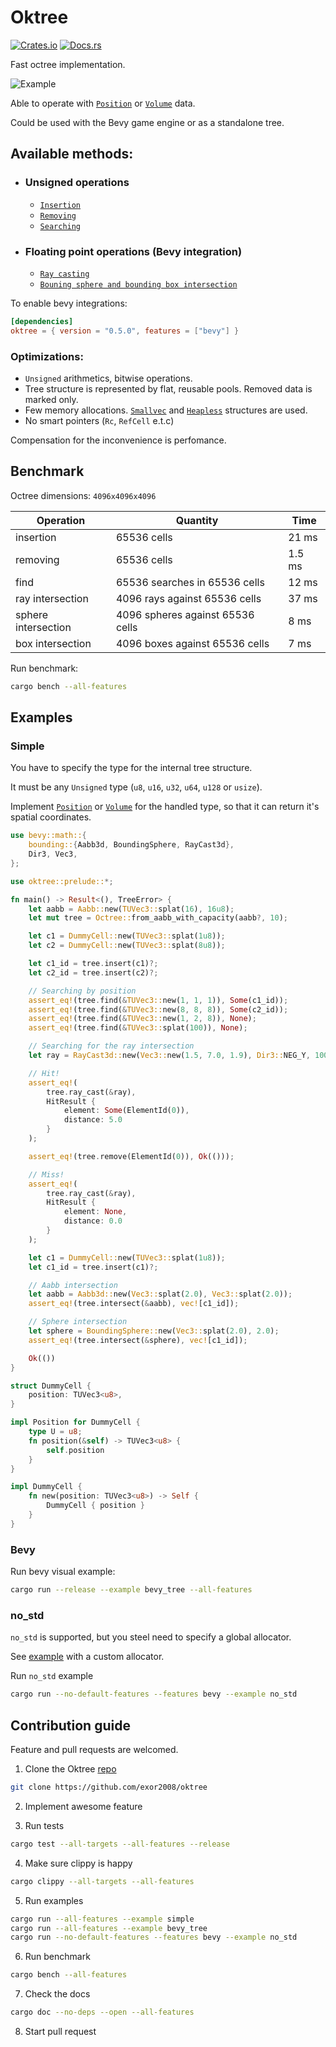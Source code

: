 # Oktree

[![Crates.io](https://img.shields.io/crates/v/oktree.svg)](https://crates.io/crates/oktree)
[![Docs.rs](https://docs.rs/oktree/badge.svg)](https://docs.rs/oktree)

Fast octree implementation.

![Example](/assets/example.gif)

Able to operate with [`Position`](https://docs.rs/oktree/latest/oktree/trait.Position) or [`Volume`](https://docs.rs/oktree/latest/oktree/trait.Volume) data.

Could be used with the Bevy game engine or as a standalone tree.

## Available methods:

- ### Unsigned operations

  - [`Insertion`](https://docs.rs/oktree/latest/oktree/tree/struct.Octree.html#method.insert)
  - [`Removing`](https://docs.rs/oktree/latest/oktree/tree/struct.Octree.html#method.remove)
  - [`Searching`](https://docs.rs/oktree/latest/oktree/tree/struct.Octree.html#method.find)

- ### Floating point operations (Bevy integration)

  - [`Ray casting`](https://docs.rs/oktree/latest/oktree/tree/struct.Octree.html#method.ray_cast)
  - [`Bouning sphere and bounding box intersection`](https://docs.rs/oktree/latest/oktree/tree/struct.Octree.html#method.intersect)

To enable bevy integrations:

```toml
[dependencies]
oktree = { version = "0.5.0", features = ["bevy"] }
```

### Optimizations:

- `Unsigned` arithmetics, bitwise operations.
- Tree structure is represented by flat, reusable pools. Removed data is marked only.
- Few memory allocations. [`Smallvec`](https://docs.rs/smallvec/) and [`Heapless`](https://docs.rs/heapless/) structures are used.
- No smart pointers (`Rc`, `RefCell` e.t.c)

Compensation for the inconvenience is perfomance.

## Benchmark

Octree dimensions: `4096x4096x4096`

| Operation           | Quantity                         | Time   |
| ------------------- | -------------------------------- | ------ |
| insertion           | 65536 cells                      | 21 ms  |
| removing            | 65536 cells                      | 1.5 ms |
| find                | 65536 searches in 65536 cells    | 12 ms  |
| ray intersection    | 4096 rays against 65536 cells    | 37 ms  |
| sphere intersection | 4096 spheres against 65536 cells | 8 ms   |
| box intersection    | 4096 boxes against 65536 cells   | 7 ms   |

Run benchmark:

```sh
cargo bench --all-features
```

## Examples

### Simple

You have to specify the type for the internal tree structure.

It must be any `Unsigned` type (`u8`, `u16`, `u32`, `u64`, `u128` or `usize`).

Implement [`Position`](https://docs.rs/oktree/latest/oktree/trait.Position.html) or [`Volume`](https://docs.rs/oktree/latest/oktree/trait.Volume.html) for the handled type, so that it can return it's spatial coordinates.

```rust
use bevy::math::{
    bounding::{Aabb3d, BoundingSphere, RayCast3d},
    Dir3, Vec3,
};

use oktree::prelude::*;

fn main() -> Result<(), TreeError> {
    let aabb = Aabb::new(TUVec3::splat(16), 16u8);
    let mut tree = Octree::from_aabb_with_capacity(aabb?, 10);

    let c1 = DummyCell::new(TUVec3::splat(1u8));
    let c2 = DummyCell::new(TUVec3::splat(8u8));

    let c1_id = tree.insert(c1)?;
    let c2_id = tree.insert(c2)?;

    // Searching by position
    assert_eq!(tree.find(&TUVec3::new(1, 1, 1)), Some(c1_id));
    assert_eq!(tree.find(&TUVec3::new(8, 8, 8)), Some(c2_id));
    assert_eq!(tree.find(&TUVec3::new(1, 2, 8)), None);
    assert_eq!(tree.find(&TUVec3::splat(100)), None);

    // Searching for the ray intersection
    let ray = RayCast3d::new(Vec3::new(1.5, 7.0, 1.9), Dir3::NEG_Y, 100.0);

    // Hit!
    assert_eq!(
        tree.ray_cast(&ray),
        HitResult {
            element: Some(ElementId(0)),
            distance: 5.0
        }
    );

    assert_eq!(tree.remove(ElementId(0)), Ok(()));

    // Miss!
    assert_eq!(
        tree.ray_cast(&ray),
        HitResult {
            element: None,
            distance: 0.0
        }
    );

    let c1 = DummyCell::new(TUVec3::splat(1u8));
    let c1_id = tree.insert(c1)?;

    // Aabb intersection
    let aabb = Aabb3d::new(Vec3::splat(2.0), Vec3::splat(2.0));
    assert_eq!(tree.intersect(&aabb), vec![c1_id]);

    // Sphere intersection
    let sphere = BoundingSphere::new(Vec3::splat(2.0), 2.0);
    assert_eq!(tree.intersect(&sphere), vec![c1_id]);

    Ok(())
}

struct DummyCell {
    position: TUVec3<u8>,
}

impl Position for DummyCell {
    type U = u8;
    fn position(&self) -> TUVec3<u8> {
        self.position
    }
}

impl DummyCell {
    fn new(position: TUVec3<u8>) -> Self {
        DummyCell { position }
    }
}
```

### Bevy

Run bevy visual example:

```sh
cargo run --release --example bevy_tree --all-features
```

### no_std

`no_std` is supported, but you steel need to specify a global allocator.

See [example](https://github.com/exor2008/oktree/blob/main/examples/no_std.rs) with a custom allocator.

Run `no_std` example

```sh
cargo run --no-default-features --features bevy --example no_std
```

## Contribution guide

Feature and pull requests are welcomed.

1. Clone the Oktree [repo](https://github.com/exor2008/oktree)

```sh
git clone https://github.com/exor2008/oktree
```

2. Implement awesome feature

3. Run tests

```sh
cargo test --all-targets --all-features --release
```

4. Make sure clippy is happy

```sh
cargo clippy --all-targets --all-features
```

5. Run examples

```sh
cargo run --all-features --example simple
cargo run --all-features --example bevy_tree
cargo run --no-default-features --features bevy --example no_std
```

6. Run benchmark

```sh
cargo bench --all-features
```

7. Check the docs

```sh
cargo doc --no-deps --open --all-features
```

8. Start pull request
